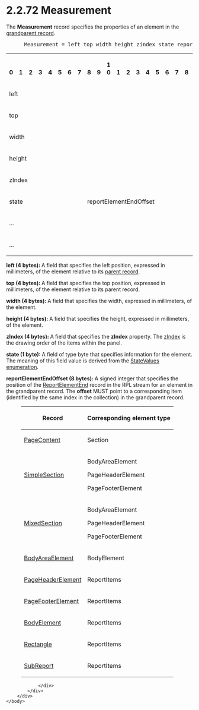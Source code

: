 <html dir="LTR" xmlns:mshelp="http://msdn.microsoft.com/mshelp" xmlns:ddue="http://ddue.schemas.microsoft.com/authoring/2003/5" xmlns:xlink="http://www.w3.org/1999/xlink" xmlns:tool="http://www.microsoft.com/tooltip">
    <head>
        <meta http-equiv="Content-Type" content="text/html; CHARSET=utf-8"></meta>
        <meta name="save" content="history"></meta>
        <title>2.2.72 Measurement</title>
        <xml>
            <mshelp:toctitle title="2.2.72 Measurement"></mshelp:toctitle>
            <mshelp:rltitle title="[MS-RPL]: Measurement"></mshelp:rltitle>
            <mshelp:keyword index="A" term="793e2994-8d9c-4c17-b9a6-7baca8d2d035"></mshelp:keyword>
            <mshelp:attr name="DCSext.ContentType" value="open specification"></mshelp:attr>
            <mshelp:attr name="AssetID" value="793e2994-8d9c-4c17-b9a6-7baca8d2d035"></mshelp:attr>
            <mshelp:attr name="TopicType" value="kbRef"></mshelp:attr>
            <mshelp:attr name="DCSext.Title" value="[MS-RPL]: Measurement" />
        </xml>
    </head>
    <body>
        <div id="header">
            <h1 class="heading">2.2.72 Measurement</h1>
        </div>
        <div id="mainSection">
            <div id="mainBody">
                <div id="allHistory" class="saveHistory"></div>
                <div id="sectionSection0" class="section" name="collapseableSection">
                    

<p>The <b>Measurement</b> record specifies the properties of an
element in the <a href="75ae48f7-746b-4b41-919c-6699fa28b3ef.md#gt_8a6dc523-d965-4354-85c2-e097060fd8dd">grandparent
record</a>.           </p>

<dl>
<dd>
<div><pre> Measurement = left top width height zindex state reportElementEndOffset
</pre></div>
</dd></dl>

<table>
 <tr>
  <th><p><br>0</p></th>
  <th><p><br>1</p></th>
  <th><p><br>2</p></th>
  <th><p><br>3</p></th>
  <th><p><br>4</p></th>
  <th><p><br>5</p></th>
  <th><p><br>6</p></th>
  <th><p><br>7</p></th>
  <th><p><br>8</p></th>
  <th><p><br>9</p></th>
  <th><p>1<br>0</p></th>
  <th><p><br>1</p></th>
  <th><p><br>2</p></th>
  <th><p><br>3</p></th>
  <th><p><br>4</p></th>
  <th><p><br>5</p></th>
  <th><p><br>6</p></th>
  <th><p><br>7</p></th>
  <th><p><br>8</p></th>
  <th><p><br>9</p></th>
  <th><p>2<br>0</p></th>
  <th><p><br>1</p></th>
  <th><p><br>2</p></th>
  <th><p><br>3</p></th>
  <th><p><br>4</p></th>
  <th><p><br>5</p></th>
  <th><p><br>6</p></th>
  <th><p><br>7</p></th>
  <th><p><br>8</p></th>
  <th><p><br>9</p></th>
  <th><p>3<br>0</p></th>
  <th><p><br>1</p></th>
 </tr>
 <tr>
  <td colspan="32">
  <p>left</p>
  </td>
 </tr>
 <tr>
  <td colspan="32">
  <p>top</p>
  </td>
 </tr>
 <tr>
  <td colspan="32">
  <p>width</p>
  </td>
 </tr>
 <tr>
  <td colspan="32">
  <p>height</p>
  </td>
 </tr>
 <tr>
  <td colspan="32">
  <p>zIndex</p>
  </td>
 </tr>
 <tr>
  <td colspan="8">
  <p>state</p>
  </td>
  <td colspan="24">
  <p>reportElementEndOffset</p>
  </td>
 </tr>
 <tr>
  <td colspan="32">
  <p>...</p>
  </td>
 </tr>
 <tr>
  <td colspan="8">
  <p>...</p>
  </td>
  
 </tr>
</table>

<p><b>left (4 bytes): </b>A field that specifies the
left position, expressed in millimeters, of the element relative to its <a href="75ae48f7-746b-4b41-919c-6699fa28b3ef.md#gt_8502cabb-8fac-401a-93da-3ca2ad4ddf75">parent record</a>.</p>

<p><b>top (4 bytes): </b>A field that specifies the top
position, expressed in millimeters, of the element relative to its parent
record.</p>

<p><b>width (4 bytes): </b>A field that specifies the
width, expressed in millimeters, of the element.</p>

<p><b>height (4 bytes): </b>A field that specifies the
height, expressed in millimeters, of the element.</p>

<p><b>zIndex (4 bytes): </b>A field that specifies the <b>zIndex</b>
property. The <a href="75ae48f7-746b-4b41-919c-6699fa28b3ef.md#gt_92d71c9b-700d-405e-b993-ad78244f3b98">zIndex</a> is
the drawing order of the items within the panel.</p>

<p><b>state (1 byte): </b>A field of type byte that
specifies information for the element. The meaning of this field value is
derived from the <a href="1cdd605b-89a3-4327-ab67-ed5d68c1b247.md">StateValues</a>
<a href="75ae48f7-746b-4b41-919c-6699fa28b3ef.md#gt_846463b5-421c-4d6b-8d82-79d44db666fa">enumeration</a>.</p>

<p><b>reportElementEndOffset (8 bytes): </b>A signed
integer that specifies the position of the <a href="75f1a870-2f17-4806-b286-e67c7239e103.md">ReportElementEnd</a> record in
the RPL stream for an element in the grandparent record. The <b>offset</b> MUST
point to a corresponding item (identified by the same index in the collection)
in the grandparent record.</p>

<dl>
<dd>
<table>
 <thead>
  <tr>
   <th>
   <p>Record</p>
   </th>
   <th>
   <p>Corresponding element type</p>
   </th>
  </tr>
 </thead>
 <tr>
  <td>
  <p><a href="aa2a61ad-6000-40f6-8872-d79f21601b5b.md">PageContent</a></p>
  </td>
  <td>
  <p>Section</p>
  </td>
 </tr>
 <tr>
  <td>
  <p><a href="44afa6af-81c8-42aa-b6cf-77faf60ee77b.md">SimpleSection</a></p>
  </td>
  <td>
  <p>BodyAreaElement</p>
  <p>PageHeaderElement</p>
  <p>PageFooterElement</p>
  </td>
 </tr>
 <tr>
  <td>
  <p><a href="ebcb1974-c315-4999-b185-1e34c7d34d8e.md">MixedSection</a></p>
  </td>
  <td>
  <p>BodyAreaElement</p>
  <p>PageHeaderElement</p>
  <p>PageFooterElement</p>
  </td>
 </tr>
 <tr>
  <td>
  <p><a href="95a5d250-a0be-4523-9c2f-9c10552ab136.md">BodyAreaElement</a></p>
  </td>
  <td>
  <p>BodyElement</p>
  </td>
 </tr>
 <tr>
  <td>
  <p><a href="42322dd8-21a8-4c45-9567-393dfa424736.md">PageHeaderElement</a></p>
  </td>
  <td>
  <p>ReportItems</p>
  </td>
 </tr>
 <tr>
  <td>
  <p><a href="c6b17d7f-d30f-475d-9839-ff97d9d7d69a.md">PageFooterElement</a></p>
  </td>
  <td>
  <p>ReportItems</p>
  </td>
 </tr>
 <tr>
  <td>
  <p><a href="fd0b6a17-7759-4674-aa84-bec51908f314.md">BodyElement</a></p>
  </td>
  <td>
  <p>ReportItems</p>
  </td>
 </tr>
 <tr>
  <td>
  <p><a href="e3de22f3-c3a5-4162-9e91-df6085f6fba0.md">Rectangle</a></p>
  </td>
  <td>
  <p>ReportItems</p>
  </td>
 </tr>
 <tr>
  <td>
  <p><a href="6d0c1443-eecb-4848-bee9-41a8404b1b3f.md">SubReport</a></p>
  </td>
  <td>
  <p>ReportItems</p>
  </td>
 </tr>
</table>
</dd></dl>

<p> </p>


                </div>
            </div>
        </div>
    </body>
</html>